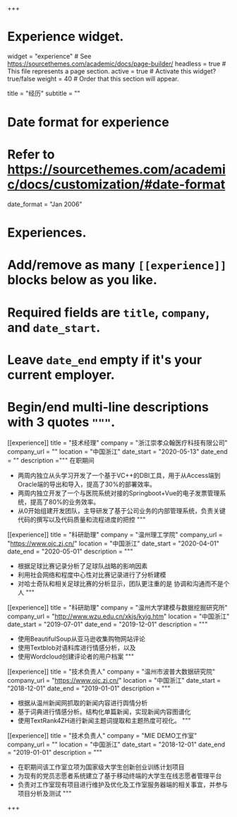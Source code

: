 +++
# Experience widget.
widget = "experience"  # See https://sourcethemes.com/academic/docs/page-builder/
headless = true  # This file represents a page section.
active = true  # Activate this widget? true/false
weight = 40  # Order that this section will appear.

title = "经历"
subtitle = ""

# Date format for experience
#   Refer to https://sourcethemes.com/academic/docs/customization/#date-format
date_format = "Jan 2006"

# Experiences.
#   Add/remove as many `[[experience]]` blocks below as you like.
#   Required fields are `title`, `company`, and `date_start`.
#   Leave `date_end` empty if it's your current employer.
#   Begin/end multi-line descriptions with 3 quotes `"""`.

[[experience]]
  title = "技术经理"
  company = "浙江崇孝众翰医疗科技有限公司"
  company_url = ""
  location = "中国浙江"
  date_start = "2020-05-13"
  date_end = ""
  description ="""
  在职期间
  - 两周内独立从头学习开发了一个基于VC++的DBI工具，用于从Access端到Oracle端的导出和导入，提高了30%的部署效率。
  - 两周内独立开发了一个与医院系统对接的Springboot+Vue的电子发票管理系统，提高了80%的业务效率。
  - 从0开始组建开发团队，主导研发了基于公司业务的内部管理系统，负责关键代码的撰写以及代码质量和流程进度的把控
"""

[[experience]]
  title = "科研助理"
  company = "温州理工学院"
  company_url = "https://www.ojc.zj.cn/"
  location = "中国浙江"
  date_start = "2020-04-01"
  date_end = "2020-05-01"
  description = """
  - 根据足球比赛记录分析了足球队战略的影响因素
  - 利用社会网络和程度中心性对比赛记录进行了分析建模
  - 对哈士奇队和相关足球比赛的分析显示，团队更注重的是
  协调和沟通而不是个人
  """


[[experience]]
  title = "科研助理"
  company = "温州大学建模与数据挖掘研究所"
  company_url = "http://www.wzu.edu.cn/xkjs/kyjg.htm"
  location = "中国浙江"
  date_start = "2019-07-01"
  date_end = "2019-12-01"
  description = """
  - 使用BeautifulSoup从亚马逊收集购物网站评论
  - 使用Textblob对语料库进行情感分析，以及
  - 使用Wordcloud创建评论者的用户档案
  """



[[experience]]
  title = "技术负责人"
  company = "温州市波普大数据研究院"
  company_url = "https://www.ojc.zj.cn/"
  location = "中国浙江"
  date_start = "2018-12-01"
  date_end = "2019-01-01"
  description = """
  - 根据从温州新闻网抓取的新闻内容进行舆情分析
  - 基于词典进行情感分析。结构化单篇新闻，实现新闻内容图谱化
  - 使用TextRank4ZH进行新闻主题词提取和主题热度可视化。
  """



[[experience]]
  title = "技术负责人"
  company = "MIE DEMO工作室"
  company_url = ""
  location = "中国浙江"
  date_start = "2018-12-01"
  date_end = "2019-01-01"
  description = """
  - 在职期间该工作室立项为国家级大学生创新创业训练计划项目
  - 为现有的党员志愿者系统建立了基于移动终端的大学生在线志愿者管理平台
  - 负责对工作室现有项目进行维护及优化及工作室服务器端的相关事宜，并参与项目分析及测试
  """




+++
